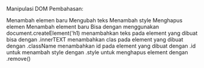 Manipulasi DOM
Pembahasan:

Menambah elemen baru
Mengubah teks
Menambah style
Menghapus elemen
Menambah element baru
Bisa dengan menggunakan document.createElement('h1) menambahkan teks pada element yang dibuat bisa dengan .innerTEXT menambahkan clas pada element yang dibuat dengan .className menambahkan id pada element yang dibuat dengan .id untuk menambah style dengan .style untuk menghapus element dengan .remove()